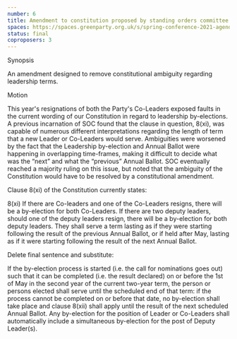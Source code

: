 ```yaml
---
number: 6
title: Amendment to constitution proposed by standing orders committee (SOC)
spaces: https://spaces.greenparty.org.uk/s/spring-conference-2021-agenda-forum2/?contentId=77397
status: final
coproposers: 3
---
```

Synopsis


An amendment designed to remove constitutional ambiguity regarding leadership terms.


Motion


This year's resignations of both the Party's Co-Leaders exposed faults in the current wording of our Constitution in regard to leadership by-elections. A previous incarnation of SOC found that the clause in question, 8(xi), was capable of numerous different interpretations regarding the length of term that a new Leader or Co-Leaders would serve. Ambiguities were worsened by the fact that the Leadership by-election and Annual Ballot were happening in overlapping time-frames, making it difficult to decide what was the “next” and what the “previous” Annual Ballot. SOC eventually reached a majority ruling on this issue, but noted that the ambiguity of the Constitution would have to be resolved by a constitutional amendment.


Clause 8(xi) of the Constitution currently states:


8(xi) If there are Co-leaders and one of the Co-Leaders resigns, there will be a by-election for both Co-Leaders. If there are two deputy leaders, should one of the deputy leaders resign, there will be a by-election for both deputy leaders. They shall serve a term lasting as if they were starting following the result of the previous Annual Ballot, or if held after May, lasting as if it were starting following the result of the next Annual Ballot.


Delete final sentence and substitute:


If the by-election process is started (i.e. the call for nominations goes out) such that it can be completed (i.e. the result declared) on or before the 1st of May in the second year of the current two-year term, the person or persons elected shall serve until the scheduled end of that term: if the process cannot be completed on or before that date, no by-election shall take place and clause 8(xii) shall apply until the result of the next scheduled Annual Ballot. Any by-election for the position of Leader or Co-Leaders shall automatically include a simultaneous by-election for the post of Deputy Leader(s).
